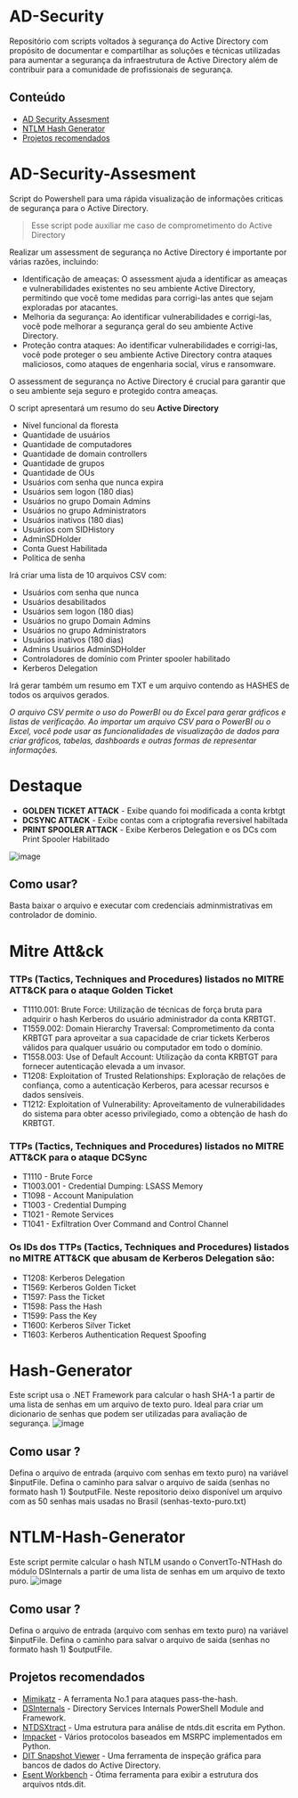 # AD-Security
Repositório com scripts voltados à segurança do Active Directory com propósito de  documentar e compartilhar as soluções e técnicas utilizadas para aumentar a segurança da infraestrutura de Active Directory além de contribuir para a comunidade de profissionais de segurança. 

## Conteúdo
- [AD Security Assesment](#AD-Security-Assesment)
- [NTLM Hash Generator](#NTLM-Hash-Generator)
- [Projetos recomendados](#Projetos-recomendados)


# AD-Security-Assesment
Script do Powershell para uma rápida visualização de informações criticas de segurança para o Active Directory. 

> Esse script pode auxiliar me caso de comprometimento do Active
> Directory

Realizar um assessment de segurança no Active Directory é importante por várias razões, incluindo:
- Identificação de ameaças: O assessment ajuda a identificar as ameaças e vulnerabilidades existentes no seu ambiente Active Directory, permitindo que você tome medidas para corrigi-las antes que sejam exploradas por atacantes.
- Melhoria da segurança: Ao identificar vulnerabilidades e corrigi-las, você pode melhorar a segurança geral do seu ambiente Active Directory.
- Proteção contra ataques: Ao identificar vulnerabilidades e corrigi-las, você pode proteger o seu ambiente Active Directory contra ataques maliciosos, como ataques de engenharia social, vírus e ransomware.

O assessment de segurança no Active Directory é crucial para garantir que o seu ambiente seja seguro e protegido contra ameaças.

O script apresentará um resumo do seu **Active Directory**

- Nível funcional da floresta     
- Quantidade de usuários     
- Quantidade de computadores
- Quantidade de domain controllers 
- Quantidade de grupos 
- Quantidade de OUs
- Usuários com senha que nunca expira 
- Usuários sem logon (180 dias) 
- Usuários no grupo Domain Admins
- Usuários no grupo Administrators 
- Usuários inativos (180 dias) 
- Usuários com SIDHistory 
- AdminSDHolder 
- Conta Guest Habilitada 
- Politica de senha 

Irá criar uma lista de 10 arquivos CSV com:

- Usuários com senha que nunca  
- Usuários desabilitados 
- Usuários sem logon (180 dias) 
- Usuários no grupo Domain Admins 
- Usuários no grupo Administrators 
- Usuários inativos (180 dias) 
- Admins Usuários AdminSDHolder
- Controladores de domínio com Printer spooler habilitado
- Kerberos Delegation 

Irá gerar também um resumo em TXT e um arquivo contendo as HASHES de todos os arquivos gerados.

*O arquivo CSV permite o uso do PowerBI ou do Excel para gerar gráficos e listas de verificação.*
*Ao importar um arquivo CSV para o PowerBI ou o Excel, você pode usar as funcionalidades de visualização de dados para criar gráficos, tabelas, dashboards e outras formas de representar informações.*


# Destaque

- **GOLDEN TICKET ATTACK** - Exibe quando foi modificada a conta krbtgt
- **DCSYNC ATTACK** - Exibe contas com a criptografia reversivel habiltada
- **PRINT SPOOLER ATTACK** - Exibe Kerberos Delegation e os DCs com Print Spooler Habilitado

![image](https://user-images.githubusercontent.com/16530643/216141192-814fdd3d-34ba-48cd-a3fb-dc95c8a51ff6.png)

## Como usar?

Basta baixar o arquivo e executar com credenciais adminmistrativas em controlador de dominio.

# Mitre Att&ck

### TTPs (Tactics, Techniques and Procedures) listados no MITRE ATT&CK para o ataque **Golden Ticket** 

- T1110.001: Brute Force: Utilização de técnicas de força bruta para adquirir o hash Kerberos do usuário administrador da conta KRBTGT.
- T1559.002: Domain Hierarchy Traversal: Comprometimento da conta KRBTGT para aproveitar a sua capacidade de criar tickets Kerberos válidos para qualquer usuário ou computador em todo o domínio.
- T1558.003: Use of Default Account: Utilização da conta KRBTGT para fornecer autenticação elevada a um invasor.
- T1208: Exploitation of Trusted Relationships: Exploração de relações de confiança, como a autenticação Kerberos, para acessar recursos e dados sensíveis.
- T1212: Exploitation of Vulnerability: Aproveitamento de vulnerabilidades do sistema para obter acesso privilegiado, como a obtenção de hash do KRBTGT.

### TTPs (Tactics, Techniques and Procedures) listados no MITRE ATT&CK para o ataque **DCSync** 

- T1110 - Brute Force
- T1003.001 - Credential Dumping: LSASS Memory
- T1098 - Account Manipulation
- T1003 - Credential Dumping
- T1021 - Remote Services
- T1041 - Exfiltration Over Command and Control Channel

### Os IDs dos TTPs (Tactics, Techniques and Procedures) listados no MITRE ATT&CK que abusam de Kerberos Delegation são:

- T1208: Kerberos Delegation
- T1569: Kerberos Golden Ticket
- T1597: Pass the Ticket
- T1598: Pass the Hash
- T1599: Pass the Key
- T1600: Kerberos Silver Ticket
- T1603: Kerberos Authentication Request Spoofing

# Hash-Generator

Este script usa o .NET Framework para calcular o hash SHA-1 a partir de uma lista de senhas em um arquivo de texto puro. Ideal para criar um dicionario de senhas que podem ser utilizadas para avaliação de segurança.
![image](https://user-images.githubusercontent.com/16530643/216683898-f691e8f3-8422-4023-81fa-bafd01b58c3d.png)


## Como usar ?
Defina o arquivo de entrada (arquivo com senhas em texto puro) na variável $inputFile.
Defina o caminho para salvar o arquivo de saida (senhas no formato hash 1) $outputFile.
Neste repositorio deixo disponível um arquivo com as 50 senhas mais usadas no Brasil (senhas-texto-puro.txt) 



# NTLM-Hash-Generator

Este script permite calcular o hash NTLM usando o ConvertTo-NTHash do módulo DSInternals a partir de uma lista de senhas em um arquivo de texto puro.
![image](https://user-images.githubusercontent.com/16530643/216683799-453b566e-0dc5-482b-8950-15a4899837fa.png)

## Como usar ?
Defina o arquivo de entrada (arquivo com senhas em texto puro) na variável $inputFile.
Defina o caminho para salvar o arquivo de saida (senhas no formato hash 1) $outputFile.



## Projetos recomendados

- [Mimikatz](https://github.com/gentilkiwi/mimikatz)  - A ferramenta No.1 para ataques pass-the-hash. 
- [DSInternals](https://github.com/MichaelGrafnetter/DSInternals) - Directory Services Internals  PowerShell Module and Framework.
- [NTDSXtract](https://github.com/csababarta/ntdsxtract) - Uma estrutura para análise de ntds.dit escrita em Python. 
- [Impacket](https://github.com/SecureAuthCorp/impacket) - Vários protocolos baseados em MSRPC implementados em Python. 
- [DIT Snapshot Viewer](https://github.com/yosqueoy/ditsnap) - Uma ferramenta  de inspeção gráfica para bancos de dados do Active Directory. 
- [Esent  Workbench](https://bitbucket.org/orthoprog/esentworkbench/wiki/Home) - Ótima ferramenta para exibir a estrutura dos arquivos ntds.dit.


